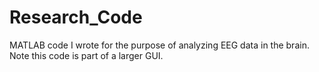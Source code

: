 # Research_Code
MATLAB code I wrote for the purpose of analyzing EEG data in the brain. Note this code is part of a larger GUI.
